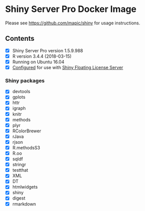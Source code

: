 # Shiny Server Pro Docker Image

Please see https://github.com/mapic/shiny for usage instructions.

## Contents
- [x] Shiny Server Pro version 1.5.9.988
- [x] R version 3.4.4 (2018-03-15)
- [x] Running on Ubuntu 16.04
- [x] [Configured](https://github.com/mapic/shiny-server-pro.docker/blob/master/docker-entrypoint.sh#L6) for use with [Shiny Floating License Server](https://github.com/mapic/shiny-floating-license-server.docker)

### Shiny packages
 - [x] devtools
 - [x] gplots
 - [x] httr
 - [x] igraph
 - [x] knitr
 - [x] methods
 - [x] plyr
 - [x] RColorBrewer
 - [x] rJava
 - [x] rjson
 - [x] R.methodsS3
 - [x] R.oo
 - [x] sqldf
 - [x] stringr
 - [x] testthat
 - [x] XML
 - [x] DT
 - [x] htmlwidgets
 - [x] shiny
 - [x] digest
 - [x] rmarkdown
